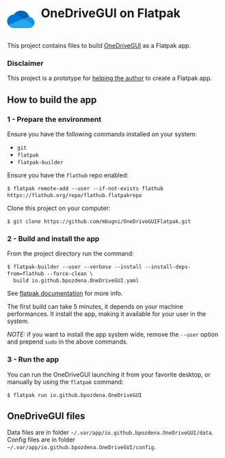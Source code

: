 <div>
<img align="left" width="64" height="64" style="margin: 0px 15px 0px 0px;" src="OneDriveGUI.128x128.png" alt="OneDriveGUI Icon" />

# OneDriveGUI on Flatpak
&nbsp;
</div>

This project contains files to build [OneDriveGUI](https://github.com/bpozdena/OneDriveGUI) as a Flatpak app.

### Disclaimer

This project is a prototype for [helping the author](https://github.com/bpozdena/OneDriveGUI/issues/22) to create a Flatpak app.

## How to build the app

### 1 - Prepare the environment
Ensure you have the following commands installed on your system:
- `git`
- `flatpak`
- `flatpak-builder`

Ensure you have the `flathub` repo enabled:
```shell
$ flatpak remote-add --user --if-not-exists flathub https://flathub.org/repo/flathub.flatpakrepo
```

Clone this project on your computer:
```shell
$ git clone https://github.com/mbugni/OneDriveGUIFlatpak.git
```

### 2 - Build and install the app
From the project directory run the command:
```shell
$ flatpak-builder --user --verbose --install --install-deps-from=flathub --force-clean \
  build io.github.bpozdena.OneDriveGUI.yaml
```

See [flatpak documentation](https://docs.flatpak.org/) for more info.

The first build can take 5 minutes, it depends on your machine performances. It install the app, making it available for your user in the system.

*NOTE:* if you want to install the app system wide, remove the `--user` option and prepend `sudo` in the above commands.

### 3 - Run the app
You can run the OneDriveGUI launching it from your favorite desktop, or manually by using the `flatpak` command:
```shell
$ flatpak run io.github.bpozdena.OneDriveGUI
```

## OneDriveGUI files
Data files are in folder `~/.var/app/io.github.bpozdena.OneDriveGUI/data`.
Config files are in folder `~/.var/app/io.github.bpozdena.OneDriveGUI/config`.
